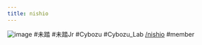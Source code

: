 ```yaml
---
title: nishio
---
```


![image](https://gyazo.com/5900e2e2e65d51be3adb5abb79ee6b3d/thumb/1000)
\#未踏 #未踏Jr #Cybozu #Cybozu_Lab
[/nishio](https://scrapbox.io/nishio)
\#member
